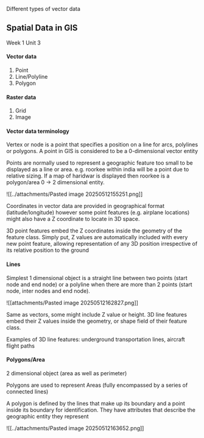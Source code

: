 Different types of vector data

## Spatial Data in GIS
Week 1 Unit 3

#### Vector data
1. Point
2. Line/Polyline
3. Polygon

#### Raster data
1. Grid
2. Image

#### Vector data terminology
Vertex or node is a point that specifies a position on a line for arcs, polylines or polygons. A point in GIS is considered to be a 0-dimensional vector entity

Points are normally used to represent a geographic feature too small to be displayed as a line or area. e.g. roorkee within india will be a point due to relative sizing. If a map of haridwar is displayed then roorkee is a polygon/area 0 -> 2 dimensional entity.

![[../attachments/Pasted image 20250512155251.png]]

Coordinates in vector data are provided in geographical format (latitude/longitude) however some point features (e.g. airplane locations) might also have a Z coordinate to locate in 3D space.

3D point features embed the Z coordinates inside the geometry of the feature class. Simply put, Z values are automatically included with every new point feature, allowing representation of any 3D position irrespective of its relative position to the ground

#### Lines
Simplest 1 dimensional object is a straight line between two points (start node and end node) or a polyline when there are more than 2 points (start node, inter nodes and end node).

![[attachments/Pasted image 20250512162827.png]]

Same as vectors, some might include Z value or height. 3D line features embed their Z values inside the geometry, or shape field of their feature class.

Examples of 3D line features: underground transportation lines, aircraft flight paths

#### Polygons/Area
2 dimensional object (area as well as perimeter)

Polygons are used to represent Areas (fully encompassed by a series of connected lines)

A polygon is defined by the lines that make up its boundary and a point inside its boundary for identification. They have attributes that describe the geographic entity they represent

![[../attachments/Pasted image 20250512163652.png]]

